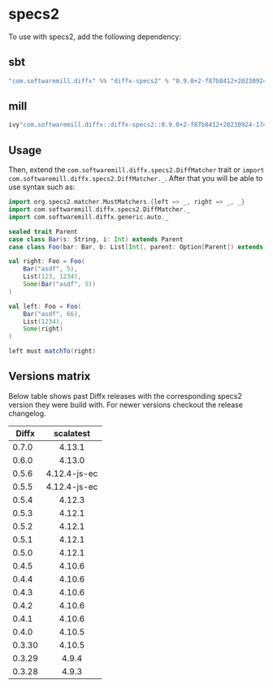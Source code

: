 # specs2

To use with specs2, add the following dependency:

## sbt

```scala
"com.softwaremill.diffx" %% "diffx-specs2" % "0.9.0+2-f87b8412+20230924-1748-SNAPSHOT" % Test
```

## mill

```scala
ivy"com.softwaremill.diffx::diffx-specs2::0.9.0+2-f87b8412+20230924-1748-SNAPSHOT"
```

## Usage

Then, extend the `com.softwaremill.diffx.specs2.DiffMatcher` trait or `import com.softwaremill.diffx.specs2.DiffMatcher._`.
After that you will be able to use syntax such as:

```scala
import org.specs2.matcher.MustMatchers.{left => _, right => _, _}
import com.softwaremill.diffx.specs2.DiffMatcher._
import com.softwaremill.diffx.generic.auto._

sealed trait Parent
case class Bar(s: String, i: Int) extends Parent
case class Foo(bar: Bar, b: List[Int], parent: Option[Parent]) extends Parent

val right: Foo = Foo(
    Bar("asdf", 5),
    List(123, 1234),
    Some(Bar("asdf", 5))
)

val left: Foo = Foo(
    Bar("asdf", 66),
    List(1234),
    Some(right)
)

left must matchTo(right)
```

## Versions matrix

Below table shows past Diffx releases with the corresponding specs2 version they were build with.
For newer versions checkout the release changelog.

| Diffx  |  scalatest   |
|--------|:------------:|
| 0.7.0  |    4.13.1    |
| 0.6.0  |    4.13.0    |
| 0.5.6  | 4.12.4-js-ec |
| 0.5.5  | 4.12.4-js-ec |
| 0.5.4  |    4.12.3    |
| 0.5.3  |    4.12.1    |
| 0.5.2  |    4.12.1    |
| 0.5.1  |    4.12.1    |
| 0.5.0  |    4.12.1    |
| 0.4.5  |    4.10.6    |
| 0.4.4  |    4.10.6    |
| 0.4.3  |    4.10.6    |
| 0.4.2  |    4.10.6    |
| 0.4.1  |    4.10.6    |
| 0.4.0  |    4.10.5    |
| 0.3.30 |    4.10.5    |
| 0.3.29 |    4.9.4     |
| 0.3.28 |    4.9.3     |


